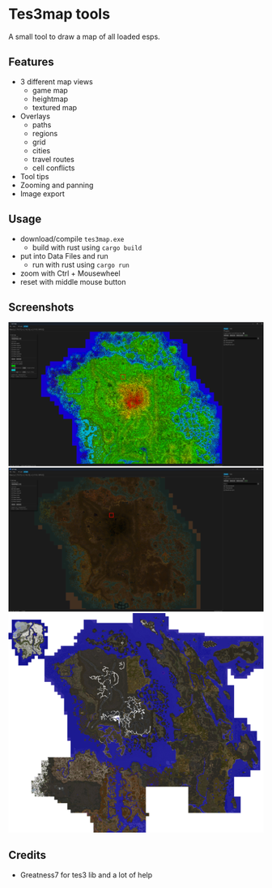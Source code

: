 # Tes3map tools

A small tool to draw a map of all loaded esps.

## Features

- 3 different map views
  - game map
  - heightmap
  - textured map
- Overlays
  - paths
  - regions
  - grid
  - cities
  - travel routes
  - cell conflicts
- Tool tips
- Zooming and panning
- Image export

## Usage

- download/compile `tes3map.exe`
  - build with rust using `cargo build`
- put into Data Files and run
  - run with rust using `cargo run`
- zoom with Ctrl + Mousewheel
- reset with middle mouse button

## Screenshots

![screen01](/assets/ui_heightmap_02.png)
![screen01](/assets/ui_minimap_02.png)
![screen01](/assets/tr%20(Large).png)

## Credits

- Greatness7 for tes3 lib and a lot of help
